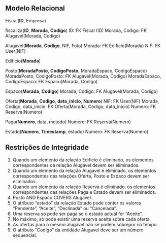 ## Modelo Relacional

Fiscal(__ID__, Empresa)

fiscaliza(__ID__, __Morada__, __Codigo__)
    ID: FK Fiscal (ID)
    Morada, Codigo: FK Alugavel(Morada, Codigo)

Alugavel(__Morada__, __Codigo__, NIF, Foto)
    Morada: FK Edificio(Morada)
    NIF: FK User(NIF)

Edificio(__Morada__)

Posto(__MoradaPosto__, __CodigoPosto__, MoradaEspaco, CodigoEspaco)
    MoradaPosto, CodigoPosto: FK Alugavel(Morada, Codigo)
    MoradaEspaco, CodigoEspaco: FK Espaco(Morada, Codigo)

Espaco(__Morada__, __Codigo__)
    Morada, Codigo: FK Alugavel(Morada, Codigo)

Oferta(__Morada__, __Codigo__, __data_inicio__, __Numero__)
    NIF: FK User(NIF)
    Morada, Codigo, data_inicio: FK Oferta(Morada, Codigo, data_inicio)
    Numero: FK Reserva(Numero)

Paga(__Numero__, data, metodo)
    Numero: FK Reserva(Numero)

Estado(__Numero__, __Timestamp__, estado)
    Numero: FK Reserva(Numero)

## Restrições de Integridade

1. Quando um elemento da relação Edificio é eliminado, os elementos
   correspondentes da relação Alugavel devem ser eliminados.
2. Quando um elemento da relação Alugavel é eliminado, os elementos
   correspondentes das relações Oferta, Posto e Espaco devem ser eliminados.
3. Quando um elemento da relação Reserva é eliminado, os elementos
   correspondentes das relações Paga e Estado devem ser eliminados.
4. Posto AND Espaco COVERS Alugavel.
5. O atributo “estado” da relação Estado pode conter os valores “Pendente”,
   “Aceite”, “Declinada” ou “Cancelada”.
6. Uma reserva só pode ser paga se o estado actual for “Aceite”.
7. No máximo, só pode existir uma reserva aceite sobre cada oferta.
8. As ofertas para o mesmo alugável não se podem sobrepor no tempo.
9. O atributo “Codigo” da entidade Alugavel deve ser um número sequencial.
